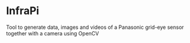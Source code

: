 # InfraPi
Tool to generate data, images and videos of a Panasonic grid-eye sensor together with a camera using OpenCV
